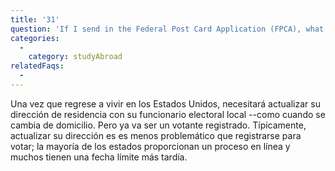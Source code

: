 ```yaml
---
title: '31'
question: 'If I send in the Federal Post Card Application (FPCA), what happens when I return to the US?'
categories:
  - 
    category: studyAbroad
relatedFaqs:
  -
---
```

Una vez que regrese a vivir en los Estados Unidos, necesitará actualizar su dirección de residencia con su funcionario electoral local --como cuando se cambia de domicilio. Pero ya va ser un votante registrado. Típicamente, actualizar su dirección es es menos problemático que registrarse para votar; la mayoría de los estados proporcionan un proceso en línea y muchos tienen una fecha límite más tardía.